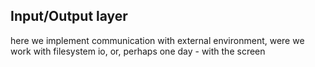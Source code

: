 ## Input/Output layer

here we implement communication with external environment, 
were we work with filesystem io, or, perhaps one day - with the screen